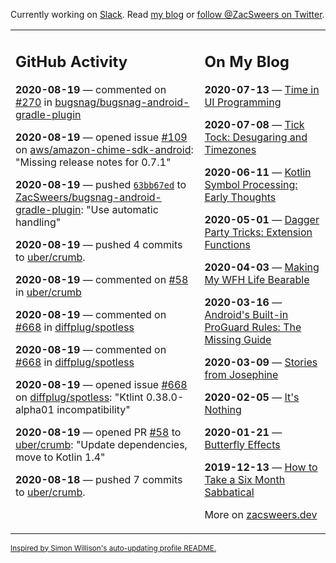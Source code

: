 Currently working on [Slack](https://slack.com/). Read [my blog](https://zacsweers.dev/) or [follow @ZacSweers on Twitter](https://twitter.com/ZacSweers).

<table><tr><td valign="top" width="60%">

## GitHub Activity
<!-- githubActivity starts -->
**2020-08-19** — commented on [#270](https://github.com/bugsnag/bugsnag-android-gradle-plugin/pull/270#issuecomment-676805419) in [bugsnag/bugsnag-android-gradle-plugin](https://api.github.com/repos/bugsnag/bugsnag-android-gradle-plugin)

**2020-08-19** — opened issue [#109](https://api.github.com/repos/aws/amazon-chime-sdk-android/issues/109) on [aws/amazon-chime-sdk-android](https://api.github.com/repos/aws/amazon-chime-sdk-android): "Missing release notes for 0.7.1"

**2020-08-19** — pushed [`63bb67ed`](https://github.com/ZacSweers/bugsnag-android-gradle-plugin/commit/63bb67ed7c8951249557382347994edc9a89abec) to [ZacSweers/bugsnag-android-gradle-plugin](https://api.github.com/repos/ZacSweers/bugsnag-android-gradle-plugin): "Use automatic handling"

**2020-08-19** — pushed 4 commits to [uber/crumb](https://api.github.com/repos/uber/crumb).

**2020-08-19** — commented on [#58](https://github.com/uber/crumb/pull/58#issuecomment-675840358) in [uber/crumb](https://api.github.com/repos/uber/crumb)

**2020-08-19** — commented on [#668](https://github.com/diffplug/spotless/issues/668#issuecomment-675840089) in [diffplug/spotless](https://api.github.com/repos/diffplug/spotless)

**2020-08-19** — commented on [#668](https://github.com/diffplug/spotless/issues/668#issuecomment-675839882) in [diffplug/spotless](https://api.github.com/repos/diffplug/spotless)

**2020-08-19** — opened issue [#668](https://api.github.com/repos/diffplug/spotless/issues/668) on [diffplug/spotless](https://api.github.com/repos/diffplug/spotless): "Ktlint 0.38.0-alpha01 incompatibility"

**2020-08-19** — opened PR [#58](https://api.github.com/repos/uber/crumb/pulls/58) to [uber/crumb](https://api.github.com/repos/uber/crumb): "Update dependencies, move to Kotlin 1.4"

**2020-08-18** — pushed 7 commits to [uber/crumb](https://api.github.com/repos/uber/crumb).
<!-- githubActivity ends -->
</td><td valign="top" width="40%">

## On My Blog
<!-- blog starts -->
**2020-07-13** — [Time in UI Programming](https://www.zacsweers.dev/time-in-ui/)

**2020-07-08** — [Tick Tock: Desugaring and Timezones](https://www.zacsweers.dev/ticktock-desugaring-timezones/)

**2020-06-11** — [Kotlin Symbol Processing: Early Thoughts](https://www.zacsweers.dev/kotlin-symbol-processor-early-thoughts/)

**2020-05-01** — [Dagger Party Tricks: Extension Functions](https://www.zacsweers.dev/dagger-party-tricks-extension-functions/)

**2020-04-03** — [Making My WFH Life Bearable](https://www.zacsweers.dev/making-wfh-life-bearable/)

**2020-03-16** — [Android's Built-in ProGuard Rules: The Missing Guide](https://www.zacsweers.dev/android-proguard-rules/)

**2020-03-09** — [Stories from Josephine](https://www.zacsweers.dev/stories-from-josephine/)

**2020-02-05** — [It's Nothing](https://www.zacsweers.dev/its-nothing/)

**2020-01-21** — [Butterfly Effects](https://www.zacsweers.dev/butterfly-effects/)

**2019-12-13** — [How to Take a Six Month Sabbatical](https://www.zacsweers.dev/how-to-take-a-six-month-sabbatical/)
<!-- blog ends -->
More on [zacsweers.dev](https://zacsweers.dev/)
</td></tr></table>

<sub><a href="https://simonwillison.net/2020/Jul/10/self-updating-profile-readme/">Inspired by Simon Willison's auto-updating profile README.</a></sub>